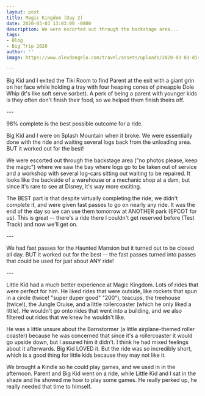 ```yaml
---
layout: post
title: Magic Kingdom (Day 2)
date: 2020-03-03 13:03:00 -0800
description: We were escorted out through the backstage area...
tags:
- Blog
- Big Trip 2020
author: ''
image: https://www.alexdangelo.com/travel/assets/uploads/2020-03-03-disney-magic-kingdom-space-mountain-hawaiian-shirt-print.JPG

---
```

Big Kid and I exited the Tiki Room to find Parent at the exit with a giant grin on her face while holding a tray with four heaping cones of pineapple Dole Whip (it's like soft serve sorbet). A perk of being a parent with younger kids is they often don't finish their food, so we helped them finish theirs off.

\---

98% complete is the best possible outcome for a ride.

Big Kid and I were on Splash Mountain when it broke. We were essentially done with the ride and waiting several logs back from the unloading area. BUT it worked out for the best! 

We were escorted out through the backstage area ("no photos please, keep the magic") where we saw the bay where logs go to be taken out of service and a workshop with several log-cars sitting out waiting to be repaired. It looks like the backside of a warehouse or a mechanic shop at a dam, but since it's rare to see at Disney, it's way more exciting. 

The BEST part is that despite virtually completing the ride, we didn't complete it, and were given fast passes to go on nearly any ride. It was the end of the day so we can use them tomorrow at ANOTHER park (EPCOT for us). This is great -- there's a ride there I couldn't get reserved before (Test Track) and now we'll get on.

\---

We had fast passes for the Haunted Mansion but it turned out to be closed all day. BUT it worked out for the best -- the fast passes turned into passes that could be used for just about ANY ride! 

\---

Little Kid had a much better experience at Magic Kingdom. Lots of rides that were perfect for him. He liked rides that were outside, like rockets that spun in a circle (twice! "super duper good" "200"), teacups, the treehouse (twice!), the Jungle Cruise, and a little rollercoaster (which he only liked a little). He wouldn't go onto rides that went into a building, and we also filtered out rides that we knew he wouldn't like. 

He was a little unsure about the Barnstormer (a little airplane-themed roller coaster) because he was concerned that since it's a rollercoaster it would go upside down, but I assured him it didn't. I think he had mixed feelings about it afterwards. Big Kid LOVED it. But the ride was so incredibly short, which is a good thing for little kids because they may not like it.

We brought a Kindle so he could play games, and we used in in the afternoon. Parent and Big Kid went on a ride, while Little Kid and I sat in the shade and he showed me how to play some games. He really perked up, he really needed that time to himself.